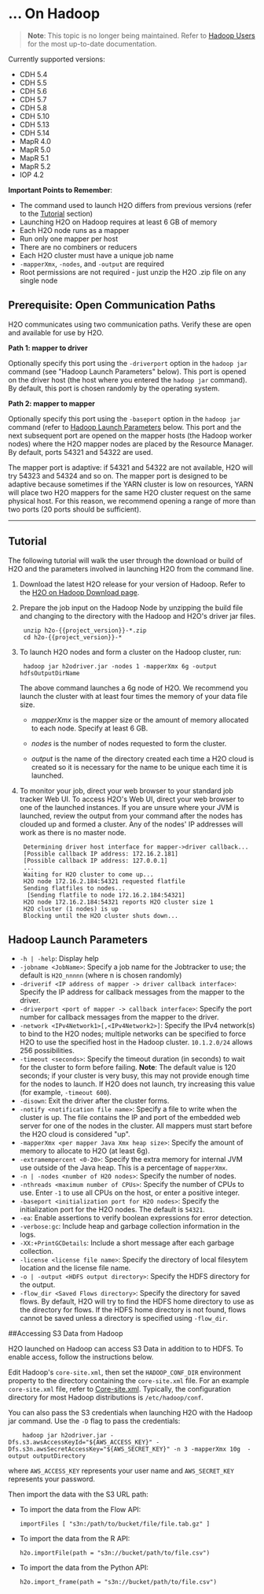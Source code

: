 # ... On Hadoop

>**Note**: This topic is no longer being maintained. Refer to [Hadoop Users](https://github.com/h2oai/h2o-3/blob/master/h2o-docs/src/product/welcome.rst#hadoop-users) for the most up-to-date documentation.

Currently supported versions:

- CDH 5.4
- CDH 5.5
- CDH 5.6
- CDH 5.7
- CDH 5.8
- CDH 5.10
- CDH 5.13
- CDH 5.14
- MapR 4.0
- MapR 5.0
- MapR 5.1
- MapR 5.2
- IOP 4.2

**Important Points to Remember**:

- The command used to launch H2O differs from previous versions (refer to the [Tutorial](#Tutorial) section)
- Launching H2O on Hadoop requires at least 6 GB of memory
- Each H2O node runs as a mapper
- Run only one mapper per host
- There are no combiners or reducers
- Each H2O cluster must have a unique job name
- `-mapperXmx`, `-nodes`, and `-output` are required
- Root permissions are not required - just unzip the H2O .zip file on any single node


Prerequisite: Open Communication Paths
--------------------------------------

H2O communicates using two communication paths. Verify these are open and available for use by H2O.

**Path 1: mapper to driver**

Optionally specify this port using the `-driverport` option in the `hadoop jar` command (see "Hadoop Launch Parameters" below). This port is opened on the driver host (the host where you entered the `hadoop jar` command). By default, this port is chosen randomly by the operating system.

**Path 2: mapper to mapper**

Optionally specify this port using the `-baseport` option in the `hadoop jar` command (refer to [Hadoop Launch Parameters](#LaunchParam) below. This port and the next subsequent port are opened on the mapper hosts (the Hadoop worker nodes) where the H2O mapper nodes are placed by the Resource Manager. By default, ports 54321 and 54322 are used.

The mapper port is adaptive: if 54321 and 54322 are not available, H2O will try 54323 and 54324 and so on. The mapper port is designed to be adaptive because sometimes if the YARN cluster is low on resources, YARN will place two H2O mappers for the same H2O cluster request on the same physical host. For this reason, we recommend opening a range of more than two ports (20 ports should be sufficient).

----
<a name="Tutorial"></a>

Tutorial
---------



The following tutorial will walk the user through the download or build of H2O and the parameters involved in launching H2O from the command line.


1. Download the latest H2O release for your version of Hadoop. Refer to the <a href="http://www.h2o.ai/download/h2o/hadoop">H2O on Hadoop Download page</a>.

2. Prepare the job input on the Hadoop Node by unzipping the build file and changing to the directory with the Hadoop and H2O's driver jar files.

		unzip h2o-{{project_version}}-*.zip
		cd h2o-{{project_version}}-*

3. To launch H2O nodes and form a cluster on the Hadoop cluster, run:

		hadoop jar h2odriver.jar -nodes 1 -mapperXmx 6g -output hdfsOutputDirName

    The above command launches a 6g node of H2O. We recommend you launch the cluster with at least four times the memory of your data file size.

	 - *mapperXmx* is the mapper size or the amount of memory allocated to each node. Specify at least 6 GB.

	 - *nodes* is the number of nodes requested to form the cluster.

	 - *output* is the name of the directory created each time a H2O cloud is created so it is necessary for the name to be unique each time it is launched.

4. To monitor your job, direct your web browser to your standard job tracker Web UI.
To access H2O's Web UI, direct your web browser to one of the launched instances. If you are unsure where your JVM is launched,
review the output from your command after the nodes has clouded up and formed a cluster. Any of the nodes' IP addresses will work as there is no master node.

		Determining driver host interface for mapper->driver callback...
		[Possible callback IP address: 172.16.2.181]
		[Possible callback IP address: 127.0.0.1]
		...
		Waiting for H2O cluster to come up...
		H2O node 172.16.2.184:54321 requested flatfile
		Sending flatfiles to nodes...
		 [Sending flatfile to node 172.16.2.184:54321]
		H2O node 172.16.2.184:54321 reports H2O cluster size 1
		H2O cluster (1 nodes) is up
		Blocking until the H2O cluster shuts down...


<a name="LaunchParam"></a>

Hadoop Launch Parameters
------------------------

- `-h | -help`: Display help
- `-jobname <JobName>`: Specify a job name for the Jobtracker to use; the default is `H2O_nnnnn` (where n is chosen randomly)
- `-driverif <IP address of mapper -> driver callback interface>`: Specify the IP address for callback messages from the mapper to the driver.
- `-driverport <port of mapper -> callback interface>`: Specify the port number for callback messages from the mapper to the driver.
- `-network <IPv4Network1>[,<IPv4Network2>]`: Specify the IPv4 network(s) to bind to the H2O nodes; multiple networks can be specified to force H2O to use the specified host in the Hadoop cluster. `10.1.2.0/24` allows 256 possibilities.
- `-timeout <seconds>`: Specify the timeout duration (in seconds) to wait for the cluster to form before failing.
  **Note**: The default value is 120 seconds; if your cluster is very busy, this may not provide enough time for the nodes to launch. If H2O does not launch, try increasing this value (for example, `-timeout 600`).
- `-disown`: Exit the driver after the cluster forms.
- `-notify <notification file name>`: Specify a file to write when the cluster is up. The file contains the IP and port of the embedded web server for one of the nodes in the cluster. All mappers must start before the H2O cloud is considered "up".
- `-mapperXmx <per mapper Java Xmx heap size>`: Specify the amount of memory to allocate to H2O (at least 6g).
- `-extramempercent <0-20>`: Specify the extra memory for internal JVM use outside of the Java heap. This is a percentage of `mapperXmx`.
- `-n | -nodes <number of H2O nodes>`: Specify the number of nodes.
- `-nthreads <maximum number of CPUs>`: Specify the number of CPUs to use. Enter `-1` to use all CPUs on the host, or enter a positive integer.
- `-baseport <initialization port for H2O nodes>`: Specify the initialization port for the H2O nodes. The default is `54321`.
- `-ea`: Enable assertions to verify boolean expressions for error detection.
- `-verbose:gc`: Include heap and garbage collection information in the logs.
- `-XX:+PrintGCDetails`: Include a short message after each garbage collection.
- `-license <license file name>`: Specify the directory of local filesytem location and the license file name.
- `-o | -output <HDFS output directory>`: Specify the HDFS directory for the output.
- `-flow_dir <Saved Flows directory>`: Specify the directory for saved flows. By default, H2O will try to find the HDFS home directory to use as the directory for flows. If the HDFS home directory is not found, flows cannot be saved unless a directory is specified using `-flow_dir`.


##Accessing S3 Data from Hadoop

H2O launched on Hadoop can access S3 Data in addition to to HDFS. To enable access, follow the instructions below.

Edit Hadoop's `core-site.xml`, then set the `HADOOP_CONF_DIR` environment property to the directory containing the `core-site.xml` file. For an example `core-site.xml` file, refer to [Core-site.xml](#Example). Typically, the configuration directory for most Hadoop distributions is `/etc/hadoop/conf`.

You can also pass the S3 credentials when launching H2O with the Hadoop jar command. Use the `-D` flag to pass the credentials:

        hadoop jar h2odriver.jar -Dfs.s3.awsAccessKeyId="${AWS_ACCESS_KEY}" -Dfs.s3n.awsSecretAccessKey="${AWS_SECRET_KEY}" -n 3 -mapperXmx 10g  -output outputDirectory

where `AWS_ACCESS_KEY` represents your user name and `AWS_SECRET_KEY` represents your password.

Then import the data with the S3 URL path:

  - To import the data from the Flow API:

        importFiles [ "s3n:/path/to/bucket/file/file.tab.gz" ]

  - To import the data from the R API:

        h2o.importFile(path = "s3n://bucket/path/to/file.csv")

  - To import the data from the Python API:

        h2o.import_frame(path = "s3n://bucket/path/to/file.csv")
